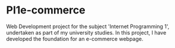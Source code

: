 # PI1e-commerce
Web Development project for the subject 'Internet Programming 1', undertaken as part of my university studies. In this project, I have developed the foundation for an e-commerce webpage.
